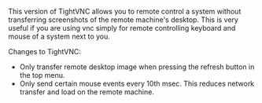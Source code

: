 This version of TightVNC allows you to remote control a system without transferring screenshots of the remote machine's desktop.
This is very useful if you are using vnc simply for remote controlling keyboard and mouse of a system next to you. 

Changes to TightVNC:
* Only transfer remote desktop image when pressing the refresh button in the top menu.
* Only send certain mouse events every 10th msec. This reduces network transfer and load on the remote machine.

